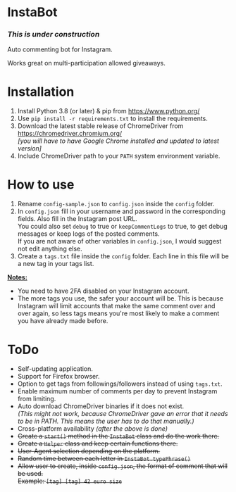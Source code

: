 # InstaBot

### *This is under construction*

Auto commenting bot for Instagram.

Works great on multi-participation allowed giveaways.

# Installation
1. Install Python 3.8 (or later) & pip from https://www.python.org/
2. Use `pip install -r requirements.txt` to install the requirements.
3. Download the latest stable release of ChromeDriver from https://chromedriver.chromium.org/<br>*[you will have to have Google Chrome installed and updated to latest version]*
4. Include ChromeDriver path to your `PATH` system environment variable.

# How to use
1. Rename `config-sample.json` to `config.json` inside the `config` folder.
2. In `config.json` fill in your username and password in the corresponding fields. Also fill in the Instagram post URL.<br>
You could also set `debug` to true or `keepCommentLogs` to true, to get debug messages or keep logs of the posted comments.<br>
If you are not aware of other variables in `config.json`, I would suggest not edit anything else.
3. Create a `tags.txt` file inside the `config` folder. Each line in this file will be a new tag in your tags list.

<u><b>Notes:</b></u>
* You need to have 2FA disabled on your Instagram account.
* The more tags you use, the safer your account will be.
This is because Instagram will limit accounts that make the same comment over and over again,
so less tags means you're most likely to make a comment you have already made before.

# ToDo
* Self-updating application.
* Support for Firefox browser.
* Option to get tags from followings/followers instead of using `tags.txt`.
* Enable maximum number of comments per day to prevent Instagram from limiting.
* Auto download ChromeDriver binaries if it does not exist.<br>
<i>(This might not work, because ChromeDriver gave an error that it needs to be in PATH. This means the user has to do that manually.)</i>
* Cross-platform availability <i>(after the above is done)</i>
* <s>Create a `start()` method in the `InstaBot` class and do the work there.</s>
* <s>Create a `Helper` class and keep certain functions there.</s>
* <s>User-Agent selection depending on the platform.</s>
* <s>Random time between each letter in `InstaBot.typePhrase()`</s>
* <s>Allow user to create, inside `config.json`, the format of comment that will be used.<br>
Example: `[tag] [tag] 42 euro size`</s>
